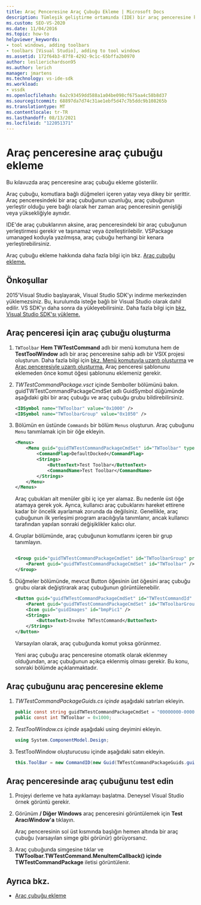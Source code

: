 ```yaml
---
title: Araç Penceresine Araç Çubuğu Ekleme | Microsoft Docs
description: Tümleşik geliştirme ortamında (IDE) bir araç penceresine komutlara bağlı düğmeler içeren Visual Studio araç çubuğu eklemeyi öğrenin.
ms.custom: SEO-VS-2020
ms.date: 11/04/2016
ms.topic: how-to
helpviewer_keywords:
- tool windows, adding toolbars
- toolbars [Visual Studio], adding to tool windows
ms.assetid: 172f64b3-87f8-4292-9c1c-65bffa2b0970
author: leslierichardson95
ms.author: lerich
manager: jmartens
ms.technology: vs-ide-sdk
ms.workload:
- vssdk
ms.openlocfilehash: 6a2c93459dd588a1a04be098cf675aa4c58b8d37
ms.sourcegitcommit: 68897da7d74c31ae1ebf5d47c7b5ddc9b108265b
ms.translationtype: MT
ms.contentlocale: tr-TR
ms.lasthandoff: 08/13/2021
ms.locfileid: "122051371"
---
```

# <a name="add-a-toolbar-to-a-tool-window"></a>Araç penceresine araç çubuğu ekleme
Bu kılavuzda araç penceresine araç çubuğu ekleme gösterilir.

 Araç çubuğu, komutlara bağlı düğmeleri içeren yatay veya dikey bir şerittir. Araç penceresindeki bir araç çubuğunun uzunluğu, araç çubuğunun yerleştir olduğu yere bağlı olarak her zaman araç penceresinin genişliği veya yüksekliğiyle aynıdır.

 IDE'de araç çubuklarının aksine, araç penceresindeki bir araç çubuğunun yerleştirmesi gerekir ve taşınamaz veya özelleştirilebilir. VSPackage umanaged koduyla yazılmışsa, araç çubuğu herhangi bir kenara yerleştirebilirsiniz.

 Araç çubuğu ekleme hakkında daha fazla bilgi için bkz. [Araç çubuğu ekleme.](../extensibility/adding-a-toolbar.md)

## <a name="prerequisites"></a>Önkoşullar
 2015'Visual Studio başlayarak, Visual Studio SDK'yı indirme merkezinden yüklemezsiniz. Bu, kurulumda isteğe bağlı bir Visual Studio olarak dahil edilir. VS SDK'yı daha sonra da yükleyebilirsiniz. Daha fazla bilgi için [bkz. Visual Studio SDK'sı yükleme.](../extensibility/installing-the-visual-studio-sdk.md)

## <a name="create-a-toolbar-for-a-tool-window"></a>Araç penceresi için araç çubuğu oluşturma

1. `TWToolbar` **Hem TWTestCommand** adlı bir menü komutuna hem de **TestToolWindow** adlı bir araç penceresine sahip adlı bir VSIX projesi oluşturun. Daha fazla bilgi için [bkz. Menü komutuyla uzantı oluşturma](../extensibility/creating-an-extension-with-a-menu-command.md) ve [Araç penceresiyle uzantı oluşturma.](../extensibility/creating-an-extension-with-a-tool-window.md) Araç penceresi şablonunu eklemeden önce komut öğesi şablonunu eklemeniz gerekir.

2. *TWTestCommandPackage.vsct* içinde Semboller bölümünü bakın. guidTWTestCommandPackageCmdSet adlı GuidSymbol düğümünde aşağıdaki gibi bir araç çubuğu ve araç çubuğu grubu bildirebilirsiniz.

    ```xml
    <IDSymbol name="TWToolbar" value="0x1000" />
    <IDSymbol name="TWToolbarGroup" value="0x1050" />
    ```

3. Bölümün en üstünde `Commands` bir bölüm `Menus` oluşturun. Araç çubuğunu `Menu` tanımlamak için bir öğe ekleyin.

    ```xml
    <Menus>
        <Menu guid="guidTWTestCommandPackageCmdSet" id="TWToolbar" type="ToolWindowToolbar">
            <CommandFlag>DefaultDocked</CommandFlag>
            <Strings>
                <ButtonText>Test Toolbar</ButtonText>
                <CommandName>Test Toolbar</CommandName>
            </Strings>
        </Menu>
    </Menus>
    ```

     Araç çubukları alt menüler gibi iç içe yer alamaz. Bu nedenle üst öğe atamaya gerek yok. Ayrıca, kullanıcı araç çubuklarını hareket ettirene kadar bir öncelik ayarlamak zorunda da değilsiniz. Genellikle, araç çubuğunun ilk yerleşimi program aracılığıyla tanımlanır, ancak kullanıcı tarafından yapılan sonraki değişiklikler kalıcı olur.

4. Gruplar bölümünde, araç çubuğunun komutlarını içeren bir grup tanımlayın.

    ```xml

    <Group guid="guidTWTestCommandPackageCmdSet" id="TWToolbarGroup" priority="0x0000">
        <Parent guid="guidTWTestCommandPackageCmdSet" id="TWToolbar" />
    </Group>
    ```

5. Düğmeler bölümünde, mevcut Button öğesinin üst öğesini araç çubuğu grubu olarak değiştirarak araç çubuğunun görüntülenebilir.

    ```xml
    <Button guid="guidTWTestCommandPackageCmdSet" id="TWTestCommandId" priority="0x0100" type="Button">
        <Parent guid="guidTWTestCommandPackageCmdSet" id="TWToolbarGroup" />
        <Icon guid="guidImages" id="bmpPic1" />
        <Strings>
            <ButtonText>Invoke TWTestCommand</ButtonText>
        </Strings>
    </Button>
    ```

     Varsayılan olarak, araç çubuğunda komut yoksa görünmez.

     Yeni araç çubuğu araç penceresine otomatik olarak eklenmey olduğundan, araç çubuğunun açıkça eklenmiş olması gerekir. Bu konu, sonraki bölümde açıklanmaktadır.

## <a name="add-the-toolbar-to-the-tool-window"></a>Araç çubuğunu araç penceresine ekleme

1. *TWTestCommandPackageGuids.cs içinde* aşağıdaki satırları ekleyin.

    ```csharp
    public const string guidTWTestCommandPackageCmdSet = "00000000-0000-0000-0000-0000";  // get the GUID from the .vsct file
    public const int TWToolbar = 0x1000;
    ```

2. *TestToolWindow.cs içinde* aşağıdaki using deyimini ekleyin.

    ```csharp
    using System.ComponentModel.Design;
    ```

3. TestToolWindow oluşturucusu içinde aşağıdaki satırı ekleyin.

    ```csharp
    this.ToolBar = new CommandID(new Guid(TWTestCommandPackageGuids.guidTWTestCommandPackageCmdSet), TWTestCommandPackageGuids.TWToolbar);
    ```

## <a name="test-the-toolbar-in-the-tool-window"></a>Araç penceresinde araç çubuğunu test edin

1. Projeyi derleme ve hata ayıklamayı başlatma. Deneysel Visual Studio örnek görüntü gerekir.

2. Görünüm **/ Diğer Windows** araç penceresini görüntülemek için **Test AracıWindow'a** tıklayın.

     Araç penceresinin sol üst kısmında başlığın hemen altında bir araç çubuğu (varsayılan simge gibi görünür) görüyorsanız.

3. Araç çubuğunda simgesine tıklar ve **TWToolbar.TWTestCommand.MenuItemCallback() içinde TWTestCommandPackage** iletisi görüntülenir.

## <a name="see-also"></a>Ayrıca bkz.
- [Araç çubuğu ekleme](../extensibility/adding-a-toolbar.md)
